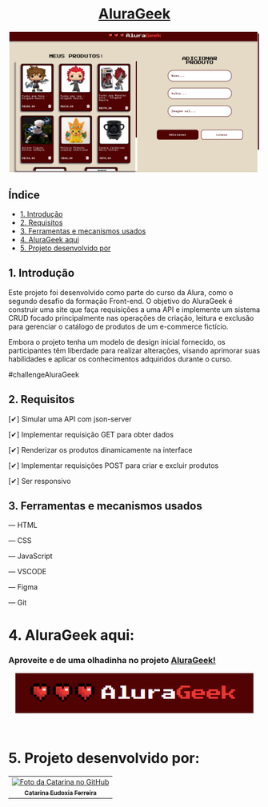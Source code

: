 # <h1 align="center"> [AluraGeek]() </h1>


<p align="center">
  <img src="src/assets/final-result.png" alt="Imagem com o logo do codeMystic" width="500">
</p>

## Índice

* [1. Introdução](#1-introdução)
* [2. Requisitos](#2-requisitos)
* [3. Ferramentas e mecanismos usados](#3-ferramentas-e-mecanismos-usados)
* [4. AluraGeek aqui](#4-alurageek-aqui)
* [5. Projeto desenvolvido por](#5-projeto-desenvolvido-por)



## 1. Introdução

Este projeto foi desenvolvido como parte do curso da Alura, como o segundo desafio da formação Front-end. O objetivo do AluraGeek é construir uma site que faça requisições a uma API e implemente um sistema CRUD focado principalmente nas operações de criação, leitura e exclusão para gerenciar o catálogo de produtos de um e-commerce fictício.

Embora o projeto tenha um modelo de design inicial fornecido, os participantes têm liberdade para realizar alterações, visando aprimorar suas habilidades e aplicar os conhecimentos adquiridos durante o curso.

#challengeAluraGeek

## 2. Requisitos
[✔] Simular uma API com json-server

[✔] Implementar requisição GET para obter dados

[✔] Renderizar os produtos dinamicamente na interface

[✔] Implementar requisições POST para criar e excluir produtos

[✔] Ser responsivo

## 3. Ferramentas e mecanismos usados
— HTML

— CSS

— JavaScript

— VSCODE

— Figma

— Git

# 4. AluraGeek aqui:

### Aproveite e de uma olhadinha no projeto [AluraGeek!]()

<p align="center">
  <img src="./src/assets/aluraGeek-logo.png" alt="Imagem com o logo do AluraGeek">
</p>

<br>

# 5. Projeto desenvolvido por:

  <table>
    <tr>
      <td align="center">
        <a href="#">
          <img src="https://avatars.githubusercontent.com/u/129068843?s=400&u=07f6693114af32c3fc33f1913fde52c78b9dfd85&v=4" width="100px;" alt="Foto da Catarina no GitHub"/><br>
          <sub>
            <b>Catarina Eudoxia Ferreira</b>
          </sub>
        </a>
      </td>
    </tr>
  </table>
